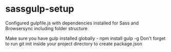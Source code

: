 # sassgulp-setup
Configured gulpfile.js with dependencies installed for Sass and Browsersync including folder structure

Make sure you have gulp installed globally - npm install gulp -g
Don't forget to run git init inside your project directory to create package.json

